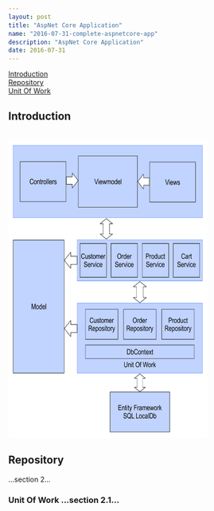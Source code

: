```yaml
---
layout: post
title: "AspNet Core Application"
name: "2016-07-31-complete-aspnetcore-app"
description: "AspNet Core Application"
date: 2016-07-31
---
```


<p>
    <a href="#section1">Introduction</a><br>
    <a href="#section2">Repository</a><br>
    <a href="#section2.1">Unit Of Work</a><br>
</p>
<h2><a name="section1">Introduction</a></h2>
<p>
    <br>
    <img src="/images/BlipkartArchitecture.png" alt="Blipkart Architecture Diagram" width="400" height="600" />
</p>    
<h2><a name="section2">Repository</a></h2>
...section 2...
<h3><a name="section2.1">Unit Of Work</a</h3>
...section 2.1...